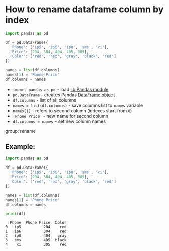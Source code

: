 # How to rename dataframe column by index

```python
import pandas as pd

df = pd.DataFrame({
  'Phone': ['ip5', 'ip6', 'ip8', 'sms', 'xi'],
  'Price': [204, 304, 404, 405, 305],
  'Color': ['red', 'red', 'gray', 'black', 'red']
})

names = list(df.columns)
names[1] = 'Phone Price'
df.columns = names
```

- `import pandas as pd` - load [lib:Pandas module](/python-pandas/how-to-install-pandas)
- `pd.DataFrame` - creates Pandas [DataFrame object](https://pandas.pydata.org/docs/reference/api/pandas.DataFrame.html)
- `df.columns` - list of all columns
- `names = list(df.columns)` - save columns list to `names` variable
- `names[1]` - refers to second column (indexes start from `0`)
- `'Phone Price'` - new name for second column
- `df.columns = names` - set new column names

group: rename

## Example: 
```python
import pandas as pd

df = pd.DataFrame({
  'Phone': ['ip5', 'ip6', 'ip8', 'sms', 'xi'],
  'Price': [204, 304, 404, 405, 305],
  'Color': ['red', 'red', 'gray', 'black', 'red']
})

names = list(df.columns)
names[1] = 'Phone Price'
df.columns = names

print(df)
```
```
  Phone  Phone Price  Color
0   ip5          204    red
1   ip6          304    red
2   ip8          404   gray
3   sms          405  black
4    xi          305    red

```

